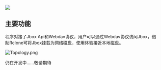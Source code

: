 ![](https://s2.loli.net/2022/07/03/RrHhN7guEfbn8lI.png)

## 主要功能
程序对接了Jbox Api和Webdav协议，用户可以通过Webdav协议访问Jbox，借助Rclone可将Jbox挂载为网络磁盘，使用体验接近本地磁盘。

![Topology.png](https://s2.loli.net/2022/07/03/lXygYmUTZKpaVd7.png)

仍在开发中……敬请期待